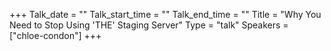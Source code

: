 +++
Talk_date = ""
Talk_start_time = ""
Talk_end_time = ""
Title = "Why You Need to Stop Using 'THE' Staging Server"
Type = "talk"
Speakers = ["chloe-condon"]
+++


